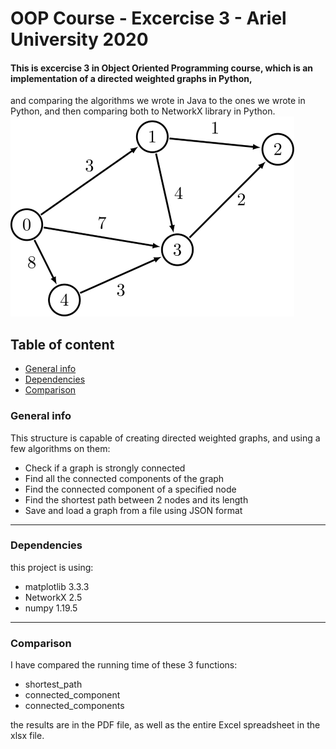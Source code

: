 # OOP Course - Excercise 3 - Ariel University 2020
#### This is excercise 3 in Object Oriented Programming course, which is an implementation of a directed weighted graphs in Python,  
and comparing the algorithms we wrote in Java to the ones we wrote in Python, and then comparing both to NetworkX library in Python.
![graph picture](/pictures/digraph.png)

## Table of content
* [General info](#general-info)
* [Dependencies](#dependencies)
* [Comparison](#comparison)

### General info
This structure is capable of creating directed weighted graphs, and using a few algorithms on them:

- Check if a graph is strongly connected
- Find all the connected components of the graph
- Find the connected component of a specified node
- Find the shortest path between 2 nodes and its length
- Save and load a graph from a file using JSON format

---

### Dependencies
this project is using:
- matplotlib 3.3.3
- NetworkX 2.5
- numpy 1.19.5

---

### Comparison
I have compared the running time of these 3 functions:
- shortest_path
- connected_component
- connected_components  

the results are in the PDF file, as well as the entire Excel spreadsheet in the xlsx file.

